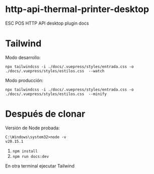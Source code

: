 # http-api-thermal-printer-desktop
 ESC POS HTTP API desktop plugin docs

# Tailwind

Modo desarrollo:

`npx tailwindcss -i ./docs/.vuepress/styles/entrada.css -o ./docs/.vuepress/styles/estilos.css  --watch`

Modo producción:


`npx tailwindcss -i ./docs/.vuepress/styles/entrada.css -o ./docs/.vuepress/styles/estilos.css  --minify`

# Después de clonar

Versión de Node probada:
```
C:\Windows\system32>node -v
v20.15.1
```

1. `npm install`
2. `npm run docs:dev`

En otra terminal ejecutar Tailwind
